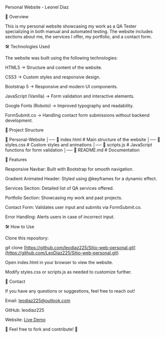 Personal Website - Leonel Diaz

🚀 Overview

This is my personal website showcasing my work as a QA Tester specializing in both manual and automated testing. The website includes sections about me, the services I offer, my portfolio, and a contact form.

🛠️ Technologies Used

The website was built using the following technologies:

HTML5 → Structure and content of the website.

CSS3 → Custom styles and responsive design.

Bootstrap 5 → Responsive and modern UI components.

JavaScript (Vanilla) → Form validation and interactive elements.

Google Fonts (Roboto) → Improved typography and readability.

FormSubmit.co → Handling contact form submissions without backend development.

📂 Project Structure

📁 Personal-Website
│── 📄 index.html       # Main structure of the website
│── 📄 styles.css       # Custom styles and animations
│── 📄 scripts.js       # JavaScript functions for form validation
│── 📄 README.md        # Documentation

📌 Features

Responsive Navbar: Built with Bootstrap for smooth navigation.

Gradient Animated Header: Styled using @keyframes for a dynamic effect.

Services Section: Detailed list of QA services offered.

Portfolio Section: Showcasing my work and past projects.

Contact Form: Validates user input and submits via FormSubmit.co.

Error Handling: Alerts users in case of incorrect input.

🛠️ How to Use

Clone this repository:

git clone [https://github.com/leodiaz225/Sitio-web-personal.git](https://github.com/LeoDiaz225/Sitio-web-personal.git)

Open index.html in your browser to view the website.

Modify styles.css or scripts.js as needed to customize further.

📧 Contact

If you have any questions or suggestions, feel free to reach out!

Email: leodiaz225@outlook.com

GitHub: leodiaz225

Website: [Live Demo](https://leodiaz225.github.io/Sitio-web-personal/)

📌 Feel free to fork and contribute! 🚀
